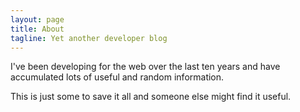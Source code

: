 ```yaml
---
layout: page
title: About
tagline: Yet another developer blog
---
```


I've been developing for the web over the last ten years and have accumulated lots of useful and random information.  

This is just some to save it all and someone else might find it useful.